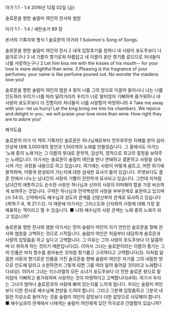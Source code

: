 아가 1:1 - 1:4 
2016년 12월 02일 (금)

솔로몬을 향한 술람미 여인의 찬사와 염원



아가 1:1 - 1:4 / 새찬송가 89 장


본서의 기록자와 형식
1 솔로몬의 아가라
1 Solomon's Song of Songs.

솔로몬을 향한 술람미 여인의 찬사
2 내게 입맞추기를 원하니 네 사랑이 포도주보다 나음이로구나 3 네 기름이 향기로워 아름답고 네 이름이 쏟은 향기름 같으므로 처녀들이 너를 사랑하는구나
2 Let him kiss me with the kisses of his mouth-- for your love is more delightful than wine. 3 Pleasing is the fragrance of your perfumes; your name is like perfume poured out. No wonder the maidens love you! 


솔로몬을 향한 술람미 여인의 염원
4 왕이 나를 그의 방으로 이끌어 들이시니 너는 나를 인도하라 우리가 너를 따라 달려가리라 우리가 너로 말미암아 기뻐하며 즐거워하니 네 사랑이 포도주보다 더 진함이라 처녀들이 너를 사랑함이 마땅하니라
4 Take me away with you--let us hurry! Let the king bring me into his chambers. We rejoice and delight in you ; we will praise your love more than wine. How right they are to adore you!

해석도움





솔로몬의 아가 
이 책의 기록자인 솔로몬은 하나님께로부터 전무후무한 지혜를 받아 삼라만상에 대해 3,000개의 잠언과 1,500개의 노래를 만들었습니다. 그 중에서도 아가는 ‘노래 중의 노래’라는 그 이름의 뜻대로 문학적, 감성적, 영적으로 최고의 절정을 보여주는 노래입니다. 아가서는 솔로몬이 술람미 여인을 만나 연애하고 결혼하고 사랑을 성숙시켜 가는 과정을 내용으로 하고 있습니다. 여기에는 사랑이 어떻게 움트고, 어떤 위기에 봉착하며, 어떻게 완성되어 가는지에 대한 섬세한 묘사가 들어 있습니다. 무엇보다도 결혼 안에서 나누는 남녀간의 사랑의 기쁨이 찬란하게 묘사되고 있습니다. 그런데 이처럼 남녀간의 애틋하고도 순수한 사랑은 하나님과 신자의 사랑이 어떠해야 함을 가장 비슷하게 보여주는 것입니다. 구약은 하나님과 언약백성의 사랑을 부부관계로 표현하고 있으며(사 54:5), 신약에서도 예수님과 성도의 관계를 신랑신부의 관계로 묘사하고 있습니다(계19:7-8, 계 21:1-2). 이 때문에 아가서는 그리스도와 신자와의 사랑에 대해 가장 잘 예표하는 책이라고 할 수 있습니다.
■ 나와 예수님의 사랑 관계는 노래 중의 노래가 되고 있습니까?

솔로몬을 향한 찬사와 염원 
아가서는 먼저 술람미 여인이 자기 연인인 솔로몬을 향해 찬사와 염원을 고백하는 것으로 시작됩니다. 술람미 여인은 처음부터 대담하게 솔로몬과 사랑의 입맞춤을 하고 싶다고 고백합니다. 그 이유는 그의 사랑이 포도주보다 더 달콤하며 더 취하게 하는 것이기 때문입니다(2). 이어서 그녀는 솔로몬이라는 이름이 풍기는 그의 인품은 마치 향수를 쏟아놓은 것처럼 향기롭고 고귀하다고 고백합니다(3). 이처럼 달콤한 사랑과 향기로운 인품을 가진 솔로몬을 향해 술람미 여인은 자기를 그의 내밀한 방으로 인도해 달라고 소원하면서 그렇게 되면 그를 따라 달려 들어갈 것이라고 노래합니다(4상). 이어서 그녀는 이스라엘의 모든 소녀가 포도주보다 더 진한 솔로몬 왕으로 말미암아 기뻐하고 즐거워하며 사랑하는 것이 마땅하다고 고백합니다(4하). 여기서 우리는 그녀가 얼마나 솔로몬과의 사랑에 빠져 있는지를 느끼게 됩니다. 우리는 술람미 여인보다 더한 찬사로 예수님께 찬양을 드려야 합니다. 그리고 그분께 입맞춤하고 그분의 내밀한 지성소로 들어가는 것을 술람미 여인의 갈망보다 더한 갈망으로 사모해야 합니다.
■ 예수님과의 관계에서 나에게는 술람미 여인에게 있던 적극성과 간절함이 있습니까?